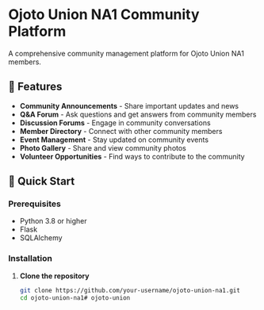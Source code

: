 # Ojoto Union NA1 Community Platform

A comprehensive community management platform for Ojoto Union NA1 members.

## 🌟 Features

- **Community Announcements** - Share important updates and news
- **Q&A Forum** - Ask questions and get answers from community members
- **Discussion Forums** - Engage in community conversations
- **Member Directory** - Connect with other community members
- **Event Management** - Stay updated on community events
- **Photo Gallery** - Share and view community photos
- **Volunteer Opportunities** - Find ways to contribute to the community

## 🚀 Quick Start

### Prerequisites
- Python 3.8 or higher
- Flask
- SQLAlchemy

### Installation

1. **Clone the repository**
   ```bash
   git clone https://github.com/your-username/ojoto-union-na1.git
   cd ojoto-union-na1#   o j o t o - u n i o n  
 